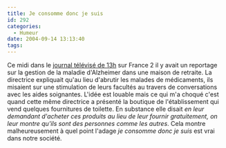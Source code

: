 ```yaml
---
title: Je consomme donc je suis
id: 292
categories:
  - Humeur
date: 2004-09-14 13:13:40
tags:
---
```


Ce midi dans le [journal télévisé de 13h](http://videojts.france2.fr/ "France2 - Journaux télévisés en vidéo") sur France 2 il y avait un reportage sur la gestion de la maladie d'Alzheimer dans une maison de retraite. La directrice expliquait qu'au lieu d'abrutir les malades de médicaments, ils misaient sur une stimulation de leurs facultés au travers de conversations avec les aides soignantes. L'idée est louable mais ce qui m'a choqué c'est quand cette même directrice a présenté la boutique de l'établissement qui vend quelques fournitures de toilette. En substance elle disait _en leur demandant d'acheter ces produits au lieu de leur fournir gratuitement, on leur montre qu'ils sont des personnes comme les autres_. Cela montre malheureusement à quel point l'adage _je consomme donc je suis_ est vrai dans notre société.